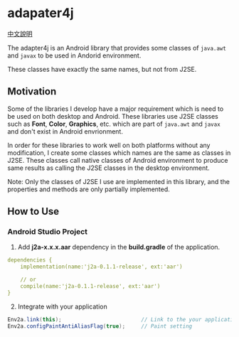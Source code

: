 adapater4j
===
[中文說明](README_TW.md)

The adapter4j is an Android library that provides some classes of `java.awt` and `javax` to be used in Andorid environment.

These classes have exactly the same names, but not from J2SE.

## Motivation
Some of the libraries I develop have a major requirement which is need to be used on both desktop and Android. These libraries use J2SE classes such as __Font__, __Color__, __Graphics__, etc. which are part of `java.awt` and `javax` and don't exist in Android envrionment.

In order for these libraries to work well on both platforms without any modification, I create some classes which names are the same as classes in J2SE. These classes call native classes of Android environment to produce same results as calling the J2SE classes in the desktop environment.

Note: Only the classes of J2SE I use are implemented in this library, and the properties and methods are only partially implemented.

## How to Use
### Android Studio Project
1. Add __j2a-x.x.x.aar__ dependency in the __build.gradle__ of the application.
``` yaml
dependencies {
    implementation(name:'j2a-0.1.1-release', ext:'aar')

    // or
    compile(name:'j2a-0.1.1-release', ext:'aar')
}
```

2. Integrate with your application
```java
Env2a.link(this);                         // Link to the your application
Env2a.configPaintAntiAliasFlag(true);     // Paint setting
```
